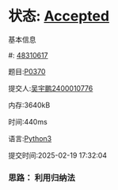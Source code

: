 # 状态: [Accepted](http://dsbpython.openjudge.cn/dspythonbook/solution/48310617/)

基本信息

#: [48310617](http://dsbpython.openjudge.cn/dspythonbook/solution/48310617/)

题目:[P0370](http://dsbpython.openjudge.cn/dspythonbook/P0370/)

提交人:[吴宇鹏2400010776](http://openjudge.cn/user/1458704/in/group-491/)

内存:3640kB

时间:440ms

语言:[Python3](http://dsbpython.openjudge.cn/dspythonbook/solution/48310617/)

提交时间:2025-02-19 17:32:04

### 思路： 利用归纳法

